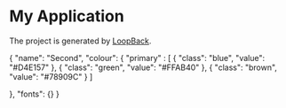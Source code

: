 # My Application

The project is generated by [LoopBack](http://loopback.io).


{
  "name": "Second",
  "colour": {
    "primary" : [
       {
          "class": "blue",
          "value": "#D4E157"
       },
       {
          "class": "green",
          "value": "#FFAB40"
       },
       {
          "class": "brown",
          "value": "#78909C"
       }
     ]

   },
  "fonts": {}
}